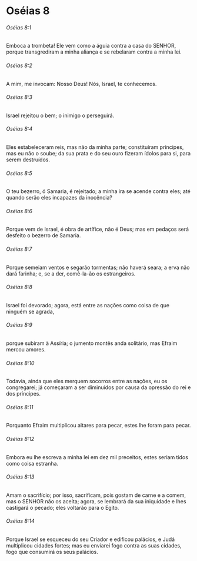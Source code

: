 # Oséias 8

###### Oséias 8:1

Emboca a trombeta! Ele vem como a águia contra a casa do SENHOR, porque transgrediram a minha aliança e se rebelaram contra a minha lei.

###### Oséias 8:2

A mim, me invocam: Nosso Deus! Nós, Israel, te conhecemos.

###### Oséias 8:3

Israel rejeitou o bem; o inimigo o perseguirá.

###### Oséias 8:4

Eles estabeleceram reis, mas não da minha parte; constituíram príncipes, mas eu não o soube; da sua prata e do seu ouro fizeram ídolos para si, para serem destruídos.

###### Oséias 8:5

O teu bezerro, ó Samaria, é rejeitado; a minha ira se acende contra eles; até quando serão eles incapazes da inocência?

###### Oséias 8:6

Porque vem de Israel, é obra de artífice, não é Deus; mas em pedaços será desfeito o bezerro de Samaria.

###### Oséias 8:7

Porque semeiam ventos e segarão tormentas; não haverá seara; a erva não dará farinha; e, se a der, comê-la-ão os estrangeiros.

###### Oséias 8:8

Israel foi devorado; agora, está entre as nações como coisa de que ninguém se agrada,

###### Oséias 8:9

porque subiram à Assíria; o jumento montês anda solitário, mas Efraim mercou amores.

###### Oséias 8:10

Todavia, ainda que eles merquem socorros entre as nações, eu os congregarei; já começaram a ser diminuídos por causa da opressão do rei e dos príncipes.

###### Oséias 8:11

Porquanto Efraim multiplicou altares para pecar, estes lhe foram para pecar.

###### Oséias 8:12

Embora eu lhe escreva a minha lei em dez mil preceitos, estes seriam tidos como coisa estranha.

###### Oséias 8:13

Amam o sacrifício; por isso, sacrificam, pois gostam de carne e a comem, mas o SENHOR não os aceita; agora, se lembrará da sua iniquidade e lhes castigará o pecado; eles voltarão para o Egito.

###### Oséias 8:14

Porque Israel se esqueceu do seu Criador e edificou palácios, e Judá multiplicou cidades fortes; mas eu enviarei fogo contra as suas cidades, fogo que consumirá os seus palácios.

